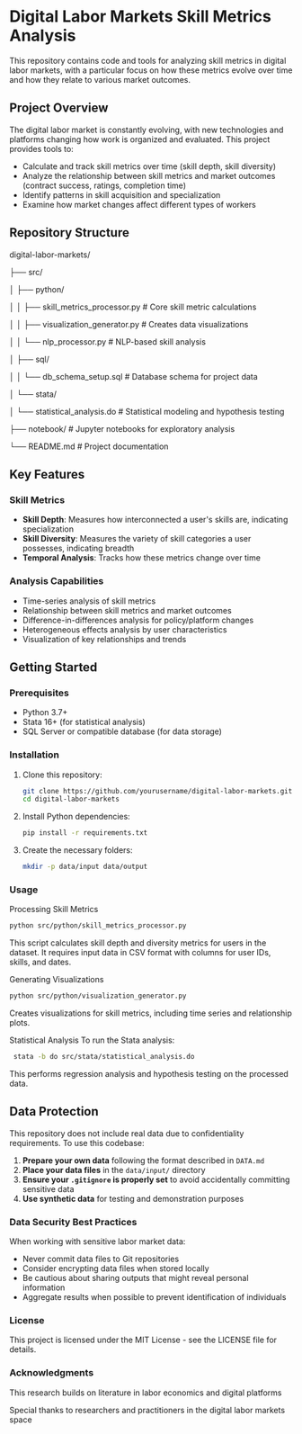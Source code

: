 # Digital Labor Markets Skill Metrics Analysis

This repository contains code and tools for analyzing skill metrics in digital labor markets, with a particular focus on how these metrics evolve over time and how they relate to various market outcomes.

## Project Overview

The digital labor market is constantly evolving, with new technologies and platforms changing how work is organized and evaluated. This project provides tools to:

- Calculate and track skill metrics over time (skill depth, skill diversity)
- Analyze the relationship between skill metrics and market outcomes (contract success, ratings, completion time)
- Identify patterns in skill acquisition and specialization
- Examine how market changes affect different types of workers

## Repository Structure
digital-labor-markets/

├── src/

│ ├── python/

│ │ ├── skill_metrics_processor.py # Core skill metric calculations

│ │ ├── visualization_generator.py # Creates data visualizations

│ │ └── nlp_processor.py # NLP-based skill analysis

│ ├── sql/

│ │ └── db_schema_setup.sql # Database schema for project data

│ └── stata/

│ └── statistical_analysis.do # Statistical modeling and hypothesis testing

├── notebook/ # Jupyter notebooks for exploratory analysis

└── README.md # Project documentation



## Key Features

### Skill Metrics

- **Skill Depth**: Measures how interconnected a user's skills are, indicating specialization
- **Skill Diversity**: Measures the variety of skill categories a user possesses, indicating breadth
- **Temporal Analysis**: Tracks how these metrics change over time

### Analysis Capabilities

- Time-series analysis of skill metrics
- Relationship between skill metrics and market outcomes
- Difference-in-differences analysis for policy/platform changes
- Heterogeneous effects analysis by user characteristics
- Visualization of key relationships and trends

## Getting Started

### Prerequisites

- Python 3.7+
- Stata 16+ (for statistical analysis)
- SQL Server or compatible database (for data storage)

### Installation

1. Clone this repository:

   ```bash
   git clone https://github.com/yourusername/digital-labor-markets.git
   cd digital-labor-markets

2. Install Python dependencies:
   ```bash
   pip install -r requirements.txt
   
3. Create the necessary folders:
   ```bash
   mkdir -p data/input data/output

### Usage
Processing Skill Metrics
   ```bash
   python src/python/skill_metrics_processor.py
```
This script calculates skill depth and diversity metrics for users in the dataset. It requires input data in CSV format with columns for user IDs, skills, and dates.

Generating Visualizations
   ```bash
  python src/python/visualization_generator.py
```
Creates visualizations for skill metrics, including time series and relationship plots.

Statistical Analysis
To run the Stata analysis:
```bash
 stata -b do src/stata/statistical_analysis.do
```
This performs regression analysis and hypothesis testing on the processed data.

## Data Protection

This repository does not include real data due to confidentiality requirements. To use this codebase:

1. **Prepare your own data** following the format described in `DATA.md`
2. **Place your data files** in the `data/input/` directory
3. **Ensure your `.gitignore` is properly set** to avoid accidentally committing sensitive data
4. **Use synthetic data** for testing and demonstration purposes

### Data Security Best Practices

When working with sensitive labor market data:
- Never commit data files to Git repositories
- Consider encrypting data files when stored locally
- Be cautious about sharing outputs that might reveal personal information
- Aggregate results when possible to prevent identification of individuals

### License
This project is licensed under the MIT License - see the LICENSE file for details.

### Acknowledgments
This research builds on literature in labor economics and digital platforms

Special thanks to researchers and practitioners in the digital labor markets space
